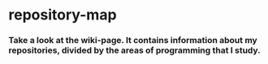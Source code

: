 # repository-map
###   Take a look at the wiki-page. It contains information about my repositories, divided by the areas of programming that I study.
